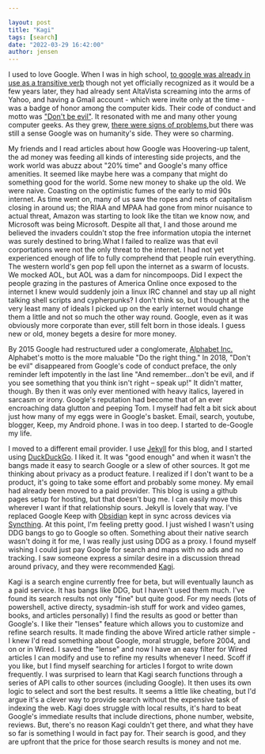 ```yaml
---

layout: post
title: "Kagi"
tags: [search]
date: "2022-03-29 16:42:00"
author: jensen
---
```


I used to love Google. When I was in high school, [to google was already in use as a transitive verb](https://en.wikipedia.org/wiki/Google_(verb)) though not yet officially recognized as it would be a few years later, they had already sent AltaVista screaming into the arms of Yahoo, and having a Gmail account - which were invite only at the time - was a badge of honor among the computer kids. Their code of conduct and motto was ["Don't be evil"](https://en.wikipedia.org/wiki/Don%27t_be_evil). It resonated with me and many other young computer geeks. As they grew, [there were signs of problems](https://www.wired.com/2003/01/google-10/),but there was still a sense Google was on humanity's side. They were so charming. 

My friends and I read articles about how Google was Hoovering-up talent, the ad money was feeding all kinds of interesting side projects, and the work world was abuzz about "20% time" and Google's many office amenities. It seemed like maybe here was a company that might do something good for the world. Some new money to shake up the old. We were naive. Coasting on the optimistic fumes of the early to mid 90s internet. As time went on, many of us saw the ropes and nets of capitalism closing in around us; the RIAA and MPAA had gone from minor nuisance to actual threat, Amazon was starting to look like the titan we know now, and Microsoft was being Microsoft. Despite all that, I and those around me believed the invaders couldn't stop the free information utopia the internet was surely destined to bring.What I failed to realize was that evil corportations were not the only threat to the internet. I had not yet experienced enough of life to fully comprehend that people ruin everything. The western world's gen pop fell upon the internet as a swarm of locusts. We mocked AOL, but AOL was a dam for nincompoops. Did I expect the people grazing in the pastures of America Online once exposed to the internet I knew would suddenly join a linux IRC channel and stay up all night talking shell scripts and cypherpunks? I don't think so, but I thought at the very least many of ideals I picked up on the early internet would change them a little and not so much the other way round. Google, even as it was obviously more corporate than ever, still felt born in those ideals. I guess new or old, money begets a desire for more money. 

By 2015 Google had restructured uder a conglomerate, [Alphabet Inc.](https://en.wikipedia.org/wiki/Alphabet_Inc.) Alphabet's motto is the more maluable "Do the right thing." In 2018, "Don't be evil" disappeared from Google's code of conduct preface, the only reminder left impotently in the last line "And remember...don't be evil, and if you see something that you think isn't right – speak up!" It didn't matter, though. By then it was only ever mentioned with heavy italics, layered in sarcasm or irony. Google's reputation had become that of an ever encroaching data glutton and peeping Tom. I myself had felt a bit sick about just how many of my eggs were in Google's basket. Email, search, youtube, blogger, Keep, my Android phone. I was in too deep. I started to de-Google my life. 

I moved to a different email provider. I use [Jekyll](https://jekyllrb.com/) for this blog, and I started using [DuckDuckGo](https://duckduckgo.com/). I liked it. It was "good enough" and when it wasn't the bangs made it easy to search Google or a slew of other sources. It got me thinking about privacy as a product feature. I realized if I don't want to be a product, it's going to take some effort and probably some money. My email had already been moved to a paid provider. This blog is using a github pages setup for hosting, but that doesn't bug me. I can easily move this wherever I want if that relationship sours. Jekyll is lovely that way. I've replaced Google Keep with [Obsidian](https://obsidian.md/) kept in sync across devices via [Syncthing](https://syncthing.net/). At this point, I'm feeling pretty good. I just wished I wasn't using DDG bangs to go to Google so often. Something about their native search wasn't doing it for me, I was really just using DDG as a proxy. I found myself wishing I could just pay Google for search and maps with no ads and no tracking. I saw someone express a similar desire in a discussion thread around privacy, and they were recommended [Kagi](https://kagi.com/). 

Kagi is a search engine currently free for beta, but will eventually launch as a paid service. It has bangs like DDG, but I haven't used them much. I've found its search results not only "fine" but quite good. For my needs (lots of powershell, active directy, sysadmin-ish stuff for work and video games, books, and articles personally) I find the results as good or better than Google's. I like their "lenses" feature which allows you to customize and refine search results. It made finding the above Wired article rather simple - I knew I'd read something about Google, moral struggle, before 2004, and on or in Wired. I saved the "lense" and now I have an easy filter for Wired articles I can modify and use to refine my results whenever I need. Scoff if you like, but I find myself searching for articles I forgot to write down frequently. I was surprised to learn that Kagi search functions through a series of API calls to other sources (including Google). It then uses its own logic to select and sort the best results. It seems a little like cheating, but I'd argue it's a clever way to provide search without the expensive task of indexing the web. Kagi does struggle with local results, it's hard to beat Google's immediate results that include directions, phone number, website, reviews. But, there's no reason Kagi couldn't get there, and what they have so far is something I would in fact pay for. Their search is good, and they are upfront that the price for those search results is money and not me.

